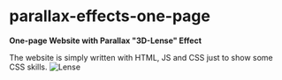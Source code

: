 # parallax-effects-one-page
**One-page Website with Parallax "3D-Lense" Effect**

The website is simply written with HTML, JS and CSS just to show some CSS skills. 
![Lense](https://github.com/viccoshe/parallax-effects-one-page/assets/109619263/044c494a-323e-4d3d-8eb6-fd3a1d1a0c0e)
